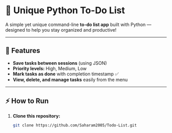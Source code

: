 # 📝 Unique Python To-Do List

A simple yet unique command-line **to-do list app** built with Python — designed to help you stay organized and productive!  

---

## 🌟 Features
- **Save tasks between sessions** (using JSON)  
- **Priority levels:** High, Medium, Low  
- **Mark tasks as done** with completion timestamp ✅  
- **View, delete, and manage tasks** easily from the menu  

---

## ⚡ How to Run
1. **Clone this repository:**
   ```bash
   git clone https://github.com/Saharam2005/Todo-List.git
